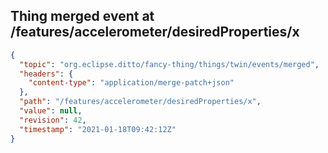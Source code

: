 ## Thing merged event at /features/accelerometer/desiredProperties/x

```json
{
  "topic": "org.eclipse.ditto/fancy-thing/things/twin/events/merged",
  "headers": {
    "content-type": "application/merge-patch+json"
  },
  "path": "/features/accelerometer/desiredProperties/x",
  "value": null,
  "revision": 42,
  "timestamp": "2021-01-18T09:42:12Z"
}
```
